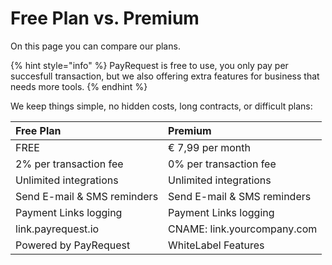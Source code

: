 # Free Plan vs. Premium

On this page you can compare our plans.

{% hint style="info" %}
 PayRequest is free to use, you only pay per succesfull transaction, but we also offering extra features for business that needs more tools.
{% endhint %}

We keep things simple, no hidden costs, long contracts, or difficult plans:

| Free Plan | Premium |
| :--- | :--- |
| FREE | € 7,99 per month |
| 2% per transaction fee | 0% per transaction fee |
| Unlimited integrations | Unlimited integrations |
| Send E-mail & SMS reminders | Send E-mail & SMS reminders |
| Payment Links logging | Payment Links logging |
| link.payrequest.io | CNAME:  link.yourcompany.com |
| Powered by PayRequest | WhiteLabel Features |


